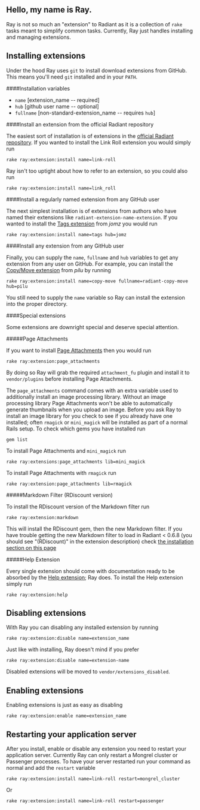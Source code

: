 Hello, my name is Ray.
---

Ray is not so much an "extension" to Radiant as it is a collection of `rake` tasks meant to simplify common tasks. Currently, Ray just handles installing and managing extensions.

Installing extensions
---

Under the hood Ray uses `git` to install download extensions from GitHub. This means you'll need `git` installed and in your `PATH`.

####Installation variables

* `name` [extension_name -- required]
* `hub` [github user name -- optional]
* `fullname` [non-standard-extension_name -- requires `hub`]

####Install an extension from the official Radiant repository

The easiest sort of installation is of extensions in the [official Radiant repository][rr]. If you wanted to install the Link Roll extension you would simply run

	rake ray:extension:install name=link-roll

Ray isn't too uptight about how to refer to an extension, so you could also run

	rake ray:extension:install name=link_roll

[rr]: http://github.com/radiant

####Install a regularly named extension from any GitHub user

The next simplest installation is of extensions from authors who have named their extensions like `radiant-extension-name-extension`. If you wanted to install the [Tags extension][te] from *jomz* you would run

	rake ray:extension:install name=tags hub=jomz

[te]: http://github.com/jomz/radiant-tags-extension

####Install any extension from any GitHub user

Finally, you can supply the `name`, `fullname` and `hub` variables to get any extension from any user on GitHub. For example, you can install the [Copy/Move extension][cm] from *pilu* by running

	rake ray:extension:install name=copy-move fullname=radiant-copy-move hub=pilu

You still need to supply the `name` variable so Ray can install the extension into the proper directory.

[cm]: http://github.com/pilu/radiant-copy-move

####Special extensions

Some extensions are downright special and deserve special attention.

#####Page Attachments

If you want to install [Page Attachments][pa] then you would run

	rake ray:extension:page_attachments

By doing so Ray will grab the required `attachment_fu` plugin and install it to `vendor/plugins` before installing Page Attachments.

The `page_attachments` command comes with an extra variable used to additionally install an image processing library. Without an image processing library Page Attachments won't be able to automatically generate thumbnails when you upload an image. Before you ask Ray to install an image library for you check to see if you already have one installed; often `rmagick` or `mini_magick` will be installed as part of a normal Rails setup. To check which gems you have installed run

	gem list

To install Page Attachments and `mini_magick` run

	rake ray:extensions:page_attachments lib=mini_magick

To install Page Attachments with `rmagick` run

	rake ray:extension:page_attachments lib=rmagick

[pa]: http://github.com/radiant/radiant-page-attachments-extension

#####Markdown Filter (RDiscount version)

To install the RDiscount version of the Markdown filter run

	rake ray:extension:markdown

This will install the RDiscount gem, then the new Markdown filter. If you have trouble getting the new Markdown filter to load in Radiant < 0.6.8 (you should see "(RDiscount)" in the extension description) check [the installation section on this page][tp]

[tp]: http://github.com/johnmuhl/radiant-markdown-extension/tree/master

#####Help Extension

Every single extension should come with documentation ready to be absorbed by the [Help extension][hp]; Ray does. To install the Help extension simply run

	rake ray:extension:help

[hp]: http://github.com/saturnflyer/radiant-help-extension/tree/master

Disabling extensions
---

With Ray you can disabling any installed extension by running

	rake ray:extension:disable name=extension_name

Just like with installing, Ray doesn't mind if you prefer

	rake ray:extension:disable name=extension-name

Disabled extensions will be moved to `vendor/extensions_disabled`.

Enabling extensions
---

Enabling extensions is just as easy as disabling

	rake ray:extension:enable name=extension_name

Restarting your application server
---

After you install, enable or disable any extension you need to restart your application server. Currently Ray can only restart a Mongrel cluster or Passenger processes. To have your server restarted run your command as normal and add the `restart` variable

	rake ray:extension:install name=link-roll restart=mongrel_cluster

Or

	rake ray:extension:install name=link-roll restart=passenger

